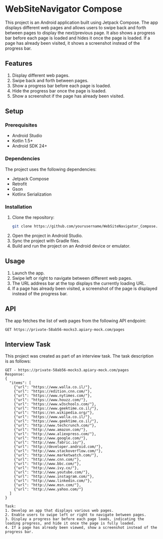# WebSiteNavigator Compose

This project is an Android application built using Jetpack Compose. The app displays different web pages and allows users to swipe back and forth between pages to display the next/previous page. It also shows a progress bar before each page is loaded and hides it once the page is loaded. If a page has already been visited, it shows a screenshot instead of the progress bar.

## Features

1. Display different web pages.
2. Swipe back and forth between pages.
3. Show a progress bar before each page is loaded.
4. Hide the progress bar once the page is loaded.
5. Show a screenshot if the page has already been visited.

## Setup

### Prerequisites

- Android Studio
- Kotlin 1.5+
- Android SDK 24+

### Dependencies

The project uses the following dependencies:

- Jetpack Compose
- Retrofit
- Gson
- Kotlinx Serialization

### Installation

1. Clone the repository:
    ```sh
    git clone https://github.com/yourusername/WebSiteNavigator_Compose.git
    ```
2. Open the project in Android Studio.
3. Sync the project with Gradle files.
4. Build and run the project on an Android device or emulator.

## Usage

1. Launch the app.
2. Swipe left or right to navigate between different web pages.
3. The URL address bar at the top displays the currently loading URL.
4. If a page has already been visited, a screenshot of the page is displayed instead of the progress bar.

## API

The app fetches the list of web pages from the following API endpoint:
```
GET https://private-58ab56-mocks3.apiary-mock.com/pages
```

## Interview Task

This project was created as part of an interview task. The task description is as follows:

```
GET - https://private-58ab56-mocks3.apiary-mock.com/pages 
Response: 
{
  "items": [
    {"url": "https://www.walla.co.il/"},
    {"url": "https://edition.cnn.com/"},
    {"url": "https://www.nytimes.com/"},
    {"url": "https://www.houzz.com/"},
    {"url": "https://www.w3schools.com/"},
    {"url": "https://www.geektime.co.il/"},
    {"url": "https://en.wikipedia.org/"},
    {"url": "https://www.walla.co.il/"},
    {"url": "https://www.geektime.co.il/"},
    {"url": "http://www.techcrunch.com/"},
    {"url": "http://www.amazon.com/"},
    {"url": "http://www.aliexpress.com/"},
    {"url": "http://www.google.com/"},
    {"url": "http://www.fabric.io/"},
    {"url": "http://developer.android.com/"},
    {"url": "http://www.stackoverflow.com/"},
    {"url": "http://www.marketwatch.com/"},
    {"url": "http://www.cnn.com/"},
    {"url": "http://www.bbc.com/"},
    {"url": "http://www.ivy.co/"},
    {"url": "http://www.youtube.com/"},
    {"url": "http://www.instagram.com/"},
    {"url": "http://www.linkedin.com/"},
    {"url": "http://www.msn.com/"},
    {"url": "http://www.yahoo.com/"}
  ]
}

Task:
1. Develop an app that displays various web pages.  
2. Enable users to swipe left or right to navigate between pages.  
3. Display a progress bar before each page loads, indicating the loading progress, and hide it once the page is fully loaded.  
4. If a page has already been viewed, show a screenshot instead of the progress bar.  
```
